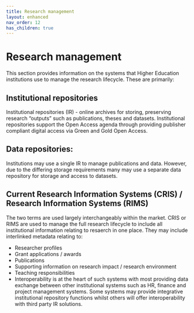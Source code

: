 ```yaml
---
title: Research management
layout: enhanced
nav_order: 12
has_children: true
---
```


# Research management

This section provides information on the systems that Higher Education institutions use to manage the research lifecycle. These are primarily:

## Institutional repositories

Institutional repositories (IR) - online archives for storing, preserving research “outputs” such as publications, theses and datasets. Institutional repositories support the Open Access agenda through providing publisher compliant digital access via Green and Gold Open Access.

## Data repositories:

Institutions may use a single IR to manage publications and data. However, due to the differing storage requirements many may use a separate data repository for storage and access to datasets.

## Current Research Information Systems (CRIS) / Research Information Systems (RIMS)

The two terms are used largely interchangeably within the market. CRIS or RIMS are used to manage the full research lifecycle to include all institutional information relating to resaerch in one place. They may include interlinked metadata relating to:

- Researcher profiles
- Grant applications / awards
- Publications
- Supporting information on research impact / research environment
- Teaching responsibilities
- Interoperability is at the heart of such systems with most providing data exchange between other institutional systems such as HR, finance and project management systems. Some systems may provide integrative institutional repository functions whilst others will offer interoperability with third party IR solutions.
